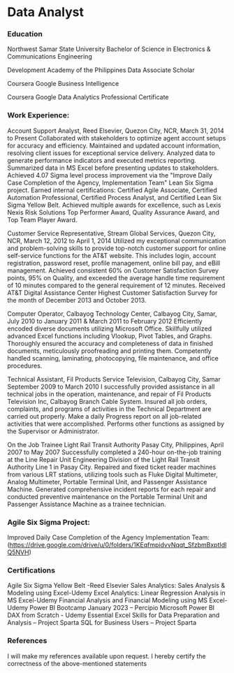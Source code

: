 # Data Analyst

### Education

Northwest Samar State University
Bachelor of Science in Electronics & Communications Engineering

Development Academy of the Philippines
Data Associate Scholar 

Coursera
Google Business Intelligence

Coursera
Google Data Analytics Professional Certificate

### Work Experience: 
Account Support Analyst, Reed Elsevier, Quezon City, NCR, March 31, 2014 to Present
Collaborated with stakeholders to optimize agent account setups for accuracy and efficiency. Maintained and updated account
information, resolving client issues for exceptional service delivery. Analyzed data to generate performance indicators and executed
metrics reporting. Summarized data in MS Excel before presenting updates to stakeholders. Achieved 4.07 Sigma level process
improvement via the "Improve Daily Case Completion of the Agency, Implementation Team" Lean Six Sigma project. Earned internal
certifications: Certified Agile Associate, Certified Automation Professional, Certified Process Analyst, and Certified Lean Six Sigma
Yellow Belt. Achieved multiple awards for excellence, such as Lexis Nexis Risk Solutions Top Performer Award, Quality Assurance
Award, and Top Team Player Award.

Customer Service Representative, Stream Global Services, Quezon City, NCR, March 12, 2012 to April 1, 2014
Utilized my exceptional communication and problem-solving skills to provide top-notch customer support for online self-service
functions for the AT&T website. This includes login, account registration, password reset, profile management, online bill pay, and
eBill management. Achieved consistent 60% on Customer Satisfaction Survey points, 95% on Quality, and exceeded the average
handle time requirement of 10 minutes compared to the general requirement of 12 minutes. Received AT&T Digital Assistance
Center Highest Customer Satisfaction Survey for the month of December 2013 and October 2013.

Computer Operator, Calbayog Technology Center, Calbayog City, Samar, July 2010 to January 2011 & March 2011 to February 2012
Efficiently encoded diverse documents utilizing Microsoft Office. Skillfully utilized advanced Excel functions including Vlookup, Pivot
Tables, and Graphs. Thoroughly ensured the accuracy and completeness of data in finished documents, meticulously proofreading
and printing them. Competently handled scanning, laminating, photocopying, file maintenance, and office procedures.

Technical Assistant, Fil Products Service Television, Calbayog City, Samar September 2009 to March 2010
I successfully provided assistance in all technical jobs in the operation, maintenance, and repair of Fil Products Television Inc,
Calbayog Branch Cable System. Insured all job orders, complaints, and programs of activities in the Technical Department are carried
out properly. Make a daily Progress report on all job-related activities that were accomplished. Performs other functions as assigned
by the Supervisor or Administrator.

On the Job Trainee Light Rail Transit Authority Pasay City, Philippines, April 2007 to May 2007
Successfully completed a 240-hour on-the-job training at the Line Repair Unit Engineering Division of the Light Rail Transit Authority
Line 1 in Pasay City. Repaired and fixed ticket reader machines from various LRT stations, utilizing tools such as Fluke Digital
Multimeter, Analog Multimeter, Portable Terminal Unit, and Passenger Assistance Machine. Generated comprehensive incident
reports for each repair and conducted preventive maintenance on the Portable Terminal Unit and Passenger Assistance Machine as
a trainee technician.

### Agile Six Sigma Project:
Improved Daily Case Completion of the Agency Implementation Team:
(https://drive.google.com/drive/u/0/folders/1KEqfmpidvvNqqt_SfzbmBxptIdlQ5NVH)

### Certifications
Agile Six Sigma Yellow Belt -Reed Elsevier
Sales Analytics: Sales Analysis & Modeling using Excel-Udemy
Excel Analytics: Linear Regression Analysis in MS Excel-Udemy
Financial Analysis and Financial Modeling using MS Excel-Udemy
Power BI Bootcamp January 2023 – Percipio
Microsoft Power BI DAX from Scratch - Udemy
Essential Excel Skills for Data Preparation and Analysis – Project Sparta
SQL for Business Users – Project Sparta

### References
I will make my references available upon request.
I hereby certify the correctness of the above-mentioned statements

